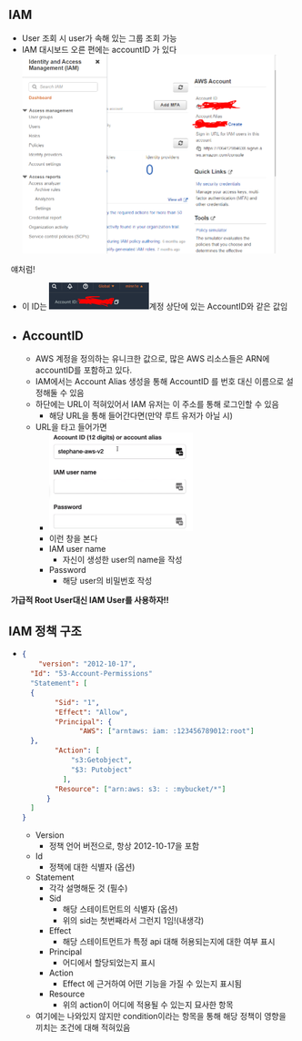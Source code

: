## IAM

- User 조회 시 user가 속해 있는 그룹 조회 가능
- IAM 대시보드 오른 편에는 accountID 가 있다<img src="0108.assets/image-20220108163435104.png" alt="image-20220108163435104" style="zoom:50%;" />

​	얘처럼!

- 이 ID는 <img src="0108.assets/image-20220108163531915.png" alt="image-20220108163531915" style="zoom: 50%;" />계정 상단에 있는 AccountID와 같은 값임

- ## AccountID

  - AWS 계정을 정의하는 유니크한 값으로, 많은 AWS 리소스들은 ARN에 accountID를 포함하고 있다.
  - IAM에서는 Account Alias 생성을 통해 AccountID 를 번호 대신 이름으로 설정해둘 수 있음
  - 하단에는 URL이 적혀있어서 IAM 유저는 이 주소를 통해 로그인할 수 있음
    - 해당 URL을 통해 들어간다면(만약 루트 유저가 아닐 시)
  - URL을 타고 들어가면
    - <img src="0108.assets/image-20220108164612819.png" alt="image-20220108164612819" style="zoom:50%;" />
    - 이런 창을 본다
    - IAM user name
      - 자신이 생성한 user의 name을 작성
    - Password
      - 해당 user의 비밀번호 작성



​																	**가급적 Root User대신 IAM User를 사용하자!!**



## IAM 정책 구조

- ```json
  {
      "version": "2012-10-17",
  	"Id": "53-Account-Permissions"
  	"Statement": [
  	{
          "Sid": "1",
          "Effect": "Allow",
          "Principal": {
         		"AWS": ["arntaws: iam: :123456789012:root"]
  	},		
          "Action": [
              "s3:Getobject",
              "$3: Putobject"
        	],
          "Resource": ["arn:aws: s3: : :mybucket/*"]
  		}
  	]
  }
  ```

  - Version
    - 정책 언어 버전으로, 항상 2012-10-17을 포함
  - Id
    - 정책에 대한 식별자 (옵션)
  - Statement
    - 각각 설명해둔 것 (필수)
    - Sid
      - 해당 스테이트먼트의 식별자 (옵션)
      - 위의 sid는 첫번째라서 그런지 1임!(내생각)
    - Effect
      - 해당 스테이트먼트가 특정 api 대해 허용되는지에 대한 여부 표시
    - Principal
      - 어디에서 할당되었는지 표시
    - Action
      - Effect 에 근거하여 어떤 기능을 가질 수 있는지 표시됨
    - Resource
      - 위의 action이 어디에 적용될 수 있는지 묘사한 항목
  - 여기에는 나와있지 않지만 condition이라는 항목을 통해 해당 정책이 영향을 끼치는 조건에 대해 적혀있음